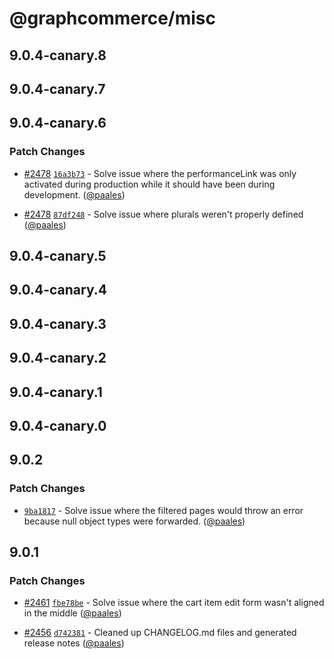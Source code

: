 # @graphcommerce/misc

## 9.0.4-canary.8

## 9.0.4-canary.7

## 9.0.4-canary.6

### Patch Changes

- [#2478](https://github.com/graphcommerce-org/graphcommerce/pull/2478) [`16a3b73`](https://github.com/graphcommerce-org/graphcommerce/commit/16a3b73af173695605a0e8dfaa57777391e8b99d) - Solve issue where the performanceLink was only activated during production while it should have been during development. ([@paales](https://github.com/paales))

- [#2478](https://github.com/graphcommerce-org/graphcommerce/pull/2478) [`87df248`](https://github.com/graphcommerce-org/graphcommerce/commit/87df248a7154eed415da935d33f3cc6e48159ec9) - Solve issue where plurals weren't properly defined ([@paales](https://github.com/paales))

## 9.0.4-canary.5

## 9.0.4-canary.4

## 9.0.4-canary.3

## 9.0.4-canary.2

## 9.0.4-canary.1

## 9.0.4-canary.0

## 9.0.2

### Patch Changes

- [`9ba1817`](https://github.com/graphcommerce-org/graphcommerce/commit/9ba1817467a063b59bce8fa2c61d56c4df65fd9b) - Solve issue where the filtered pages would throw an error because null object types were forwarded. ([@paales](https://github.com/paales))

## 9.0.1

### Patch Changes

- [#2461](https://github.com/graphcommerce-org/graphcommerce/pull/2461) [`fbe78be`](https://github.com/graphcommerce-org/graphcommerce/commit/fbe78be4e6b46745384354b6da26151c9d269b18) - Solve issue where the cart item edit form wasn't aligned in the middle ([@paales](https://github.com/paales))

- [#2456](https://github.com/graphcommerce-org/graphcommerce/pull/2456) [`d742381`](https://github.com/graphcommerce-org/graphcommerce/commit/d742381c6010f8b0c7921984cfe018561472a7e4) - Cleaned up CHANGELOG.md files and generated release notes ([@paales](https://github.com/paales))

